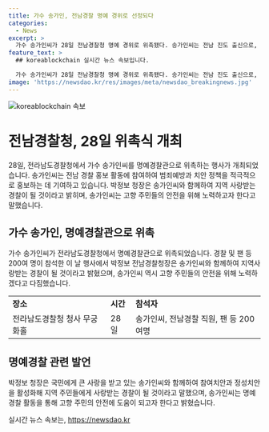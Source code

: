 ```yaml
---
title: 가수 송가인, 전남경찰 명예 경위로 선정되다
categories:
  - News
excerpt: >
  가수 송가인씨가 28일 전남경찰청 명예 경위로 위촉됐다. 송가인씨는 전남 진도 출신으로, 경찰의 홍보 영상을 통해 보이스피싱과 교통사고 예방 등 범죄예방 활동에 참여해왔다. 경찰은 그의 공로를 인정하여 해당 직위를 부여했다. 박정보 청장은 송가인씨와 함께 참여치안과 정성치안을 활성화할 것이라고 말했으며, 송가인씨 역시 범죄예방과 치안정책 홍보활동에 최선을 다하겠다고 전했다.
feature_text: >
  ## koreablockchain 실시간 뉴스 속보입니다.

  가수 송가인씨가 28일 전남경찰청 명예 경위로 위촉됐다. 송가인씨는 전남 진도 출신으로, 경찰의 홍보 영상을 통해 보이스피싱과 교통사고 예방 등 범죄예방 활동에 참여해왔다. 경찰은 그의 공로를 인정하여 해당 직위를 부여했다. 박정보 청장은 송가인씨와 함께 참여치안과 정성치안을 활성화할 것이라고 말했으며, 송가인씨 역시 범죄예방과 치안정책 홍보활동에 최선을 다하겠다고 전했다.
image: 'https://newsdao.kr/res/images/meta/newsdao_breakingnews.jpg'
---
```


<p><img src="https://newsdao.kr/res/images/meta/newsdao_breakingnews.jpg" alt="koreablockchain 속보" /></p>

<h1 data-ke-size="size26">전남경찰청, 28일 위촉식 개최</h1>

<p data-ke-size="size16">28일, 전라남도경찰청에서 가수 송가인씨를 명예경찰관으로 위촉하는 행사가 개최되었습니다. 송가인씨는 전남 경찰 홍보 활동에 참여하여 범죄예방과 치안 정책을 적극적으로 홍보하는 데 기여하고 있습니다. 박정보 청장은 송가인씨와 함께하여 지역 사랑받는 경찰이 될 것이라고 밝히며, 송가인씨는 고향 주민들의 안전을 위해 노력하고자 한다고 말했습니다.</p>

<h2 data-ke-size="size23">가수 송가인, 명예경찰관으로 위촉</h2>

<p data-ke-size="size16">가수 송가인씨가 전라남도경찰청에서 명예경찰관으로 위촉되었습니다. 경찰 및 팬 등 200여 명이 참석한 이 날 행사에서 박정보 전남경찰청장은 송가인씨와 함께하여 지역사랑받는 경찰이 될 것이라고 밝혔으며, 송가인씨 역시 고향 주민들의 안전을 위해 노력하겠다고 다짐했습니다.</p>

<table>
  <tr>
    <td><b>장소</b></td>
    <td><b>시간</b></td>
    <td><b>참석자</b></td>
  </tr>
  <tr>
    <td>전라남도경찰청 청사 무궁화홀</td>
    <td>28일</td>
    <td>송가인씨, 전남경찰 직원, 팬 등 200여명</td>
  </tr>
</table>

<h2 data-ke-size="size23">명예경찰 관련 발언</h2>

<p data-ke-size="size16">박정보 청장은 국민에게 큰 사랑을 받고 있는 송가인씨와 함께하여 참여치안과 정성치안을 활성화해 지역 주민들에게 사랑받는 경찰이 될 것이라고 말했으며, 송가인씨는 명예경찰 활동을 통해 고향 주민의 안전에 도움이 되고자 한다고 밝혔습니다.</p>
실시간 뉴스 속보는, <a href="https://newsdao.kr" rel="dofollow">https://newsdao.kr</a>


